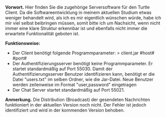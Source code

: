 <b>Vorwort.</b> Hier finden Sie die zugehörige Serversoftware für den Turtle Client. Da die Softwareentwicklung in meinem aktuellen 
Studium etwas weniger behandelt wird, als ich es mir eigentlich wünschen würde, habe ich mir viel selbst beibringen müssen, 
somit bitte ich um Nachsicht, wenn nicht immer eine klare Struktur erkennbar ist und ebenfalls nicht immer die erwartete Funktionalität 
geboten ist.

<b>Funktionsweise:</b>
  - Der Client benötigt folgende Programmparameter: > client.jar #host# #port#
  - Der Authentifizierungsserver benötigt keine Programmparameter. Er startet standardmäßig auf Port 55030. Damit der Authentifizierungsserver Benutzer identifizieren kann, benötigt er die Datei "users.txt" im selben Ordner, wie die Jar-Datei. Neue Benutzer werden
  zeilenweise im Format "user,password" eingetragen
  - Der Chat Server startet standardmäßig auf Port 55021.
  
<b>Anmerkung.</b> Die Distribution (Broadcast) der gesendeten Nachrichten funktioniert in der aktuellen Version noch nicht. Der
Fehler ist jedoch identifiziert und wird in der kommenden Version behoben.
